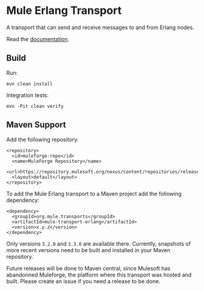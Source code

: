 # Mule Erlang Transport

A transport that can send and receive messages to and from Erlang nodes.

Read the [documentation](http://www.mulesoft.org/erlang-transport).

## Build

Run:

    mvn clean install


Integration tests:

    mvn -Pit clean verify


## Maven Support

Add the following repository:

    <repository>
      <id>muleforge-repo</id>
      <name>MuleForge Repository</name>
      <url>https://repository.mulesoft.org/nexus/content/repositories/releases</url>
      <layout>default</layout>
    </repository>

To add the Mule Erlang transport to a Maven project add the following dependency:

    <dependency>
      <groupId>org.mule.transports</groupId>
      <artifactId>mule-transport-erlang</artifactId>
      <version>x.y.z</version>
    </dependency>

Only versions `3.2.0` and `3.3.0` are available there. Currently, snapshots of more recent versions need to be built and installed in your Maven repository.

Future releases will be done to Maven central, since Mulesoft has abandonned Muleforge, the platform where this transport was hosted and built. Please create an issue if you need a release to be done.



